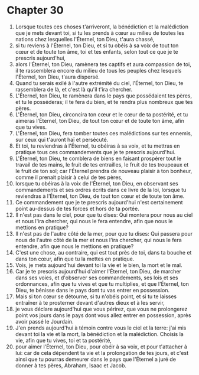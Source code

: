# Chapter 30

1. Lorsque toutes ces choses t'arriveront, la bénédiction et la malédiction que je mets devant toi, si tu les prends à cœur au milieu de toutes les nations chez lesquelles l'Éternel, ton Dieu, t'aura chassé,
2. si tu reviens à l'Éternel, ton Dieu, et si tu obéis à sa voix de tout ton cœur et de toute ton âme, toi et tes enfants, selon tout ce que je te prescris aujourd'hui,
3. alors l'Éternel, ton Dieu, ramènera tes captifs et aura compassion de toi, il te rassemblera encore du milieu de tous les peuples chez lesquels l'Éternel, ton Dieu, t'aura dispersé.
4. Quand tu serais exilé à l'autre extrémité du ciel, l'Éternel, ton Dieu, te rassemblera de là, et c'est là qu'il t'ira chercher.
5. L'Éternel, ton Dieu, te ramènera dans le pays que possédaient tes pères, et tu le posséderas; il te fera du bien, et te rendra plus nombreux que tes pères.
6. L'Éternel, ton Dieu, circoncira ton cœur et le cœur de ta postérité, et tu aimeras l'Éternel, ton Dieu, de tout ton cœur et de toute ton âme, afin que tu vives.
7. L'Éternel, ton Dieu, fera tomber toutes ces malédictions sur tes ennemis, sur ceux qui t'auront haï et persécuté.
8. Et toi, tu reviendras à l'Éternel, tu obéiras à sa voix, et tu mettras en pratique tous ces commandements que je te prescris aujourd'hui.
9. L'Éternel, ton Dieu, te comblera de biens en faisant prospérer tout le travail de tes mains, le fruit de tes entrailles, le fruit de tes troupeaux et le fruit de ton sol; car l'Éternel prendra de nouveau plaisir à ton bonheur, comme il prenait plaisir à celui de tes pères,
10. lorsque tu obéiras à la voix de l'Éternel, ton Dieu, en observant ses commandements et ses ordres écrits dans ce livre de la loi, lorsque tu reviendras à l'Éternel, ton Dieu, de tout ton cœur et de toute ton âme.
11. Ce commandement que je te prescris aujourd'hui n'est certainement point au-dessus de tes forces et hors de ta portée.
12. Il n'est pas dans le ciel, pour que tu dises: Qui montera pour nous au ciel et nous l'ira chercher, qui nous le fera entendre, afin que nous le mettions en pratique?
13. Il n'est pas de l'autre côté de la mer, pour que tu dises: Qui passera pour nous de l'autre côté de la mer et nous l'ira chercher, qui nous le fera entendre, afin que nous le mettions en pratique?
14. C'est une chose, au contraire, qui est tout près de toi, dans ta bouche et dans ton cœur, afin que tu la mettes en pratique.
15. Vois, je mets aujourd'hui devant toi la vie et le bien, la mort et le mal.
16. Car je te prescris aujourd'hui d'aimer l'Éternel, ton Dieu, de marcher dans ses voies, et d'observer ses commandements, ses lois et ses ordonnances, afin que tu vives et que tu multiplies, et que l'Éternel, ton Dieu, te bénisse dans le pays dont tu vas entrer en possession.
17. Mais si ton cœur se détourne, si tu n'obéis point, et si tu te laisses entraîner à te prosterner devant d'autres dieux et à les servir,
18. je vous déclare aujourd'hui que vous périrez, que vous ne prolongerez point vos jours dans le pays dont vous allez entrer en possession, après avoir passé le Jourdain.
19. J'en prends aujourd'hui à témoin contre vous le ciel et la terre: j'ai mis devant toi la vie et la mort, la bénédiction et la malédiction. Choisis la vie, afin que tu vives, toi et ta postérité,
20. pour aimer l'Éternel, ton Dieu, pour obéir à sa voix, et pour t'attacher à lui: car de cela dépendent ta vie et la prolongation de tes jours, et c'est ainsi que tu pourras demeurer dans le pays que l'Éternel a juré de donner à tes pères, Abraham, Isaac et Jacob.

